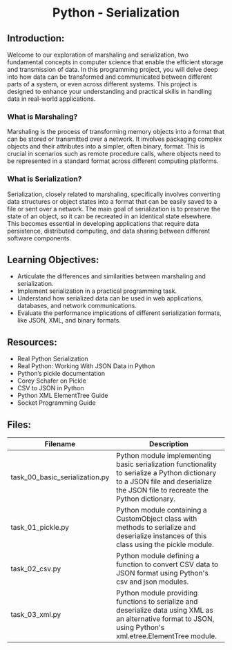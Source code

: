 # <p align="center">Python - Serialization</p>
  
## Introduction:

Welcome to our exploration of marshaling and serialization, two fundamental concepts in computer science that enable the efficient storage and transmission of data. In this programming project, you will delve deep into how data can be transformed and communicated between different parts of a system, or even across different systems. This project is designed to enhance your understanding and practical skills in handling data in real-world applications.

### What is Marshaling?
Marshaling is the process of transforming memory objects into a format that can be stored or transmitted over a network. It involves packaging complex objects and their attributes into a simpler, often binary, format. This is crucial in scenarios such as remote procedure calls, where objects need to be represented in a standard format across different computing platforms.

### What is Serialization?
Serialization, closely related to marshaling, specifically involves converting data structures or object states into a format that can be easily saved to a file or sent over a network. The main goal of serialization is to preserve the state of an object, so it can be recreated in an identical state elsewhere. This becomes essential in developing applications that require data persistence, distributed computing, and data sharing between different software components.

## Learning Objectives:
- Articulate the differences and similarities between marshaling and serialization.
- Implement serialization in a practical programming task.
- Understand how serialized data can be used in web applications, databases, and network communications.
- Evaluate the performance implications of different serialization formats, like JSON, XML, and binary formats.

## Resources:
- Real Python Serialization
- Real Python: Working With JSON Data in Python
- Python’s pickle documentation
- Corey Schafer on Pickle
- CSV to JSON in Python
- Python XML ElementTree Guide
- Socket Programming Guide

## Files:

| Filename                   | Description                                                                                                                                                  |
|----------------------------|--------------------------------------------------------------------------------------------------------------------------------------------------------------|
| task_00_basic_serialization.py | Python module implementing basic serialization functionality to serialize a Python dictionary to a JSON file and deserialize the JSON file to recreate the Python dictionary. |
| task_01_pickle.py        | Python module containing a CustomObject class with methods to serialize and deserialize instances of this class using the pickle module.                            |
| task_02_csv.py           | Python module defining a function to convert CSV data to JSON format using Python's csv and json modules.                                                    |
| task_03_xml.py           | Python module providing functions to serialize and deserialize data using XML as an alternative format to JSON, using Python's xml.etree.ElementTree module.  |
